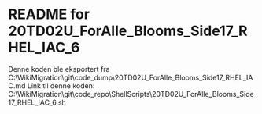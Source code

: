 # README for 20TD02U_ForAlle_Blooms_Side17_RHEL_IAC_6
Denne koden ble eksportert fra C:\WikiMigration\git\code_dump\20TD02U_ForAlle_Blooms_Side17_RHEL_IAC.md
Link til denne koden: C:\WikiMigration\git\code_repo\ShellScripts\20TD02U_ForAlle_Blooms_Side17_RHEL_IAC_6.sh
